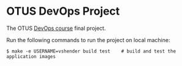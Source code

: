# OTUS DevOps Project

The OTUS [DevOps course](https://otus.ru/lessons/devops-praktiki-i-instrumenty/) final project.

Run the following commands to run the project on local machine:
```
$ make -e USERNAME=vshender build test    # build and test the application images

```
